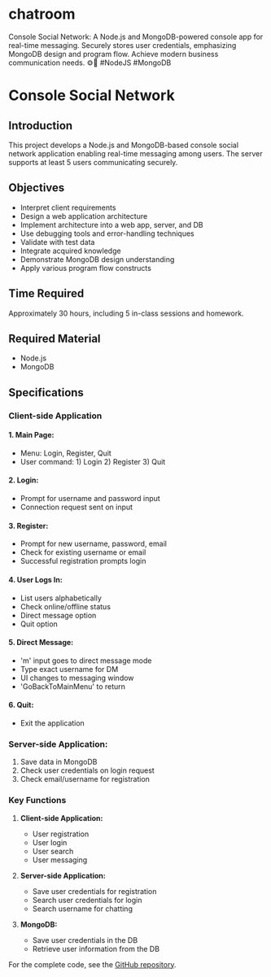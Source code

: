 # chatroom
Console Social Network: A Node.js and MongoDB-powered console app for real-time messaging. Securely stores user credentials, emphasizing MongoDB design and program flow. Achieve modern business communication needs. ⚙️🚀 #NodeJS #MongoDB

# Console Social Network

## Introduction
This project develops a Node.js and MongoDB-based console social network application enabling real-time messaging among users. The server supports at least 5 users communicating securely.

## Objectives
- Interpret client requirements
- Design a web application architecture
- Implement architecture into a web app, server, and DB
- Use debugging tools and error-handling techniques
- Validate with test data
- Integrate acquired knowledge
- Demonstrate MongoDB design understanding
- Apply various program flow constructs

## Time Required
Approximately 30 hours, including 5 in-class sessions and homework.

## Required Material
- Node.js
- MongoDB

## Specifications
### Client-side Application
#### 1. Main Page:
- Menu: Login, Register, Quit
- User command: 1) Login 2) Register 3) Quit

#### 2. Login:
- Prompt for username and password input
- Connection request sent on input

#### 3. Register:
- Prompt for new username, password, email
- Check for existing username or email
- Successful registration prompts login

#### 4. User Logs In:
- List users alphabetically
- Check online/offline status
- Direct message option
- Quit option

#### 5. Direct Message:
- 'm' input goes to direct message mode
- Type exact username for DM
- UI changes to messaging window
- 'GoBackToMainMenu' to return

#### 6. Quit:
- Exit the application

### Server-side Application:
1. Save data in MongoDB
2. Check user credentials on login request
3. Check email/username for registration

### Key Functions
1. **Client-side Application:**
   - User registration
   - User login
   - User search
   - User messaging

2. **Server-side Application:**
   - Save user credentials for registration
   - Search user credentials for login
   - Search username for chatting

3. **MongoDB:**
   - Save user credentials in the DB
   - Retrieve user information from the DB

For the complete code, see the [GitHub repository](https://github.com/yourusername/console-social-network).
